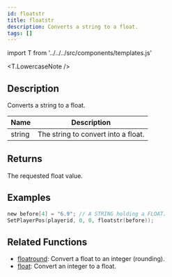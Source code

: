 ```yaml
---
id: floatstr
title: floatstr
description: Converts a string to a float.
tags: []
---
```


import T from '../../../src/components/templates.js'

<T.LowercaseNote />

## Description

Converts a string to a float.

| Name   | Description                         |
| ------ | ----------------------------------- |
| string | The string to convert into a float. |

## Returns

The requested float value.

## Examples

```c
new before[4] = "6.9"; // A STRING holding a FLOAT.
SetPlayerPos(playerid, 0, 0, floatstr(before));
```

## Related Functions

- [floatround](floatround): Convert a float to an integer (rounding).
- [float](float): Convert an integer to a float.

